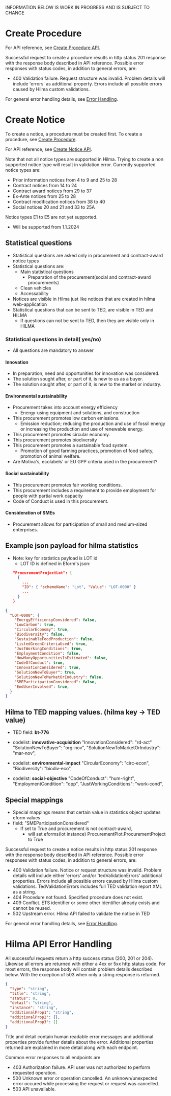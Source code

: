 INFORMATION BELOW IS WORK IN PROGRESS AND IS SUBJECT TO CHANGE

# Create Procedure
<a name="create-procedure"></a>

For API reference, see [Create Procedure API](https://hns-hilma-test-apim.developer.azure-api.net/api-details#api=ets-write-eforms-api&operation=post-external-write-v1-procedure).

Successful request to create a procedure results in http status 201 response with the response body described in API reference. Possible error responses with status codes, in addition to general errors, are:

- 400 Validation failure. Request structure was invalid. Problem details will include 'errors' as additional property. Errors include all possible errors caused by Hilma custom validations.

For general error handling details, see [Error Handling](#error-handling).

# Create Notice
<a name="create-notice"></a>

To create a notice, a procedure must be created first. To create a procedure, see [Create Procedure](#create-procedure).

For API reference, see [Create Notice API](https://hns-hilma-test-apim.developer.azure-api.net/api-details#api=ets-write-eforms-api&operation=post-external-write-v1-procedure-procedureid-notice-etsidentifier).

Note that not all notice types are supported in Hilma. Trying to create a non supported notice type will result in validation error. Currently supported notice types are:
- Prior information notices from 4 to 9 and 25 to 28
- Contract notices from 14 to 24
- Contract award notices from 29 to 37
- Ex-Ante notices from 25 to 28
- Contract modification notices from 38 to 40
- Social notices 20 and 21 and 33 to 25A

Notice types E1 to E5 are not yet supported.
  - Will be supported from 1.1.2024

## Statistical questions

- Statistical questions are asked only in procurement and contract-award notice types
- Statistical questions are:
  - Main statistical questions
    - Preparation of the procurement(social and contract-award  procurements)
  - Clean vehicles
  - Accessability
- Notices are visible in Hilma just like notices that are created in hilma web-application
- Statistical questions that can be sent to TED, are visible in TED and HILMA
  - If questions can not be sent to TED, then they are visible only in HILMA

### Statistical questions in detail( yes/no)
  - All questions are mandatory to answer

#### Innovation
  - In preparation, need and opportunities for innovation was considered.
  - The solution sought after, or part of it, is new to us as a buyer. 
  - The solution sought after, or part of it, is new to the market or industry. 

#### Environmental sustainability
  - Procurement takes into account energy efficiency
    - Energy-using equipment and solutions, and construction
  - This procurement promotes low carbon emissions. 
    - Emission reduction; reducing the production and use of fossil energy or increasing the production and use of renewable energy.
  - This procurement promotes circular economy.
  - This procurement promotes biodiversity
  - This procurement promotes a sustainable food system.
    - Promotion of good farming practices, promotion of food safety, promotion of animal welfare.
  - Are Motiva's, ecolabels' or EU GPP criteria used in the procurement? 

#### Social sustainability
  - This procurement promotes fair working conditions. 
  - This procurement includes a requirement to provide employment for people with partial work capacity
  - Code of Conduct is used in this procurement. 

#### Consideration of SMEs
  - Procurement allows for participation of small and medium-sized enterprises.

## Example json payload for hilma statistics

- Note: key for statistics payload is LOT id
  - LOT ID is defined in Eform's json:
  ```json
  "ProcurementProjectLot": [
    {
      ...
      "ID": { "schemeName": "Lot", "Value": "LOT-0000" }
      ...
    }
  }
  ```

```json
{
  "LOT-0000": {
    "EnergyEfficiencyConsidered": false,
    "LowCarbon": true,
    "CircularEconomy": true,
    "Biodiversity": false,
    "SustainableFoodProduction": false,
    "ListedGreenCriteriaUsed": true,
    "JustWorkingConditions": true,
    "EmploymentCondition": false,
    "HowManyOpportunitiesIsEstimated": false,
    "CodeOfConduct": true,
    "InnovationConsidered": true,
    "SolutionNewToBuyer": true,
    "SolutionNewToMarketOrIndustry": false,
    "SMEParticipationConsidered": false,
    "EndUserInvolved": true,
  }
}

```

## Hilma to TED mapping values. (hilma key -> TED value)
- TED field: **bt-776**
- codelist: **innovative-acquisition**
    "InnovationConsidered": "rd-act"
    "SolutionNewToBuyer": "org-nov",
    "SolutionNewToMarketOrIndustry": "mar-nov",

- codelist: **environmental-impact**
    "CircularEconomy": "circ-econ",
    "Biodiversity": "biodiv-eco",

- codelist: **social-objective**
  "CodeOfConduct": "hum-right",
  "EmploymentCondition": "opp",
  "JustWorkingConditions": "work-cond",

## Special mappings
  - Special mappings means that certain value in statistics object updates eform values
  - field: "SMEParticipationConsidered"
    - If set to True and procurement is not contract-award,
      -  will set eforms(lot instance) ProcurementPlot.ProcurementProject to True



Successful request to create a notice results in http status 201 response with the response body described in API reference. Possible error responses with status codes, in addition to general errors, are:

- 400 Validation failure. Notice or request structure was invalid. Problem details will include either 'errors' and/or 'tedValidationErrors' additional properties. Errors include all possible errors caused by Hilma custom validations. TedValidationErrors includes full TED validation report XML as a string.
- 404 Procedure not found. Specified procedure does not exist.
- 409 Conflict. ETS identifier or some other identifier already exists and cannot be reused.
- 502 Upstream error. Hilma API failed to validate the notice in TED

For general error handling details, see [Error Handling](#error-handling).

# Hilma API Error Handling
<a name="error-handling"></a>

All successful requests return a http success status (200, 201 or 204). Likewise all errors are returned with either a 4xx or 5xx http status code. For most errors, the response body will contain problem details described below. With the exception of 503 when only a string response is returned.

```json
{
  "type": "string",
  "title": "string",
  "status": 0,
  "detail": "string",
  "instance": "string",
  "additionalProp1": "string",
  "additionalProp2": {},
  "additionalProp3": []
}
```

Title and detail contain human readable error messages and additional properties provide further details about the error. Additional properties returned are explained in more detail along with each endpoint.

Common error responses to all endpoints are
- 403 Authorization failure. API user was not authorized to perform requested operation.
- 500 Unknown error or operation cancelled. An unknown/unexpected error occured while processing the request or request was cancelled.
- 503 API unavailable.

